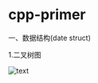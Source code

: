# cpp-primer


一、数据结构(date struct)

1.二叉树图



![text](https://mmbiz.qpic.cn/mmbiz_jpg/N36xAhCmccEkFR1eT4iaKnbtlE8eBAiafUu1T7P6CEx5bsRgwwsoVia3l3DtPBicseccZTyg7ht4O3k0RGojHmTXZQ/640?wx_fmt=jpeg&tp=webp&wxfrom=5&wx_lazy=1&wx_co=1)

